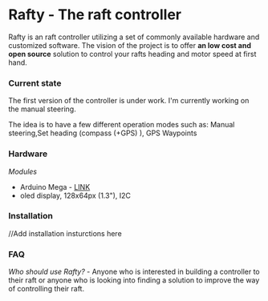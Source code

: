 # Rafty - The raft controller

Rafty is an raft controller utilizing a set of commonly available hardware and customized software. The vision of the project is to offer **an low cost and open source** solution to control your rafts heading and motor speed at first hand.

### Current state
 The first version of the controller is under work. I'm currently working on the manual steering.
 
 The idea is to have a few different operation modes such as: Manual steering,Set heading (compass (+GPS) ), GPS Waypoints

### Hardware
*Modules*
- Arduino Mega - [LINK](https://wiki.eprolabs.com/index.php?title=Arduino_Mega_2560)
- oled display, 128x64px (1.3"), I2C

### Installation
//Add installation insturctions here

### FAQ
*Who should use Rafty?* - Anyone who is interested in building a controller to their raft or anyone who is looking into finding a solution to improve the way of controlling their raft.




